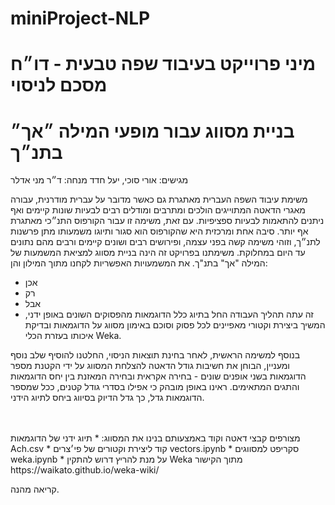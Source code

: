 # miniProject-NLP

# מיני פרוייקט בעיבוד שפה טבעית - דו״ח מסכם לניסוי
# בניית מסווג עבור מופעי המילה  ״אך״ בתנ״ך

מגישים: אורי סוכי, יעל חדד
מנחה: ד״ר מני אדלר

משימת עיבוד השפה העברית מאתגרת גם כאשר מדובר על עברית מודרנית, עבורה מאגרי הדאטה המתוייגים הולכים ומתרבים ומודלים רבים לבעיות שונות קיימים ואף ניתנים להתאמות לבעיות ספציפיות. 
עם זאת, משימה זו עבור הקורפוס התנ״כי מאתגרת אף יותר. סיבה אחת ומרכזית היא שהקורפוס הוא סגור ותיוגו משמעותו מתן פרשנות לתנ״ך, וזוהי משימה קשה בפני עצמה, ופירושים רבים ושונים קיימים ורבים מהם נתונים עד היום במחלוקת. 
משימתנו בפרויקט זה הינה בניית מסווג למציאת המשמעות של המילה "אך" בתנ"ך. את המשמעויות האפשריות לקחנו מתוך המילון והן:
* אכן
* רק
* אבל
* זה עתה
תהליך העבודה החל בתיוג כלל הדוגמאות מהפסוקים השונים באופן ידני, המשיך ביצירת וקטורי מאפיינים לכל פסוק וסוכם באימון מסווג על הדוגמאות ובדיקת איכותו בעזרת הכלי Weka. 

בנוסף למשימה הראשית, לאחר בחינת תוצאות הניסוי, החלטנו להוסיף שלב נוסף ומעניין, הבוחן את חשיבות גודל הדאטה להצלחת המסווג על ידי הקטנת מספר הדוגמאות בשני אופנים שונים - בחירה אקראית ובחירה המאזנת בין יחס הדוגמאות והתגים המתאימים. ראינו באופן מובהק כי אפילו בסדרי גודל קטנים, ככל שמספר הדוגמאות גדל, כך גדל הדיוק בסיווג ביחס לתיוג הידני. 


<br>
</br>
מצורפים קבצי דאטה וקוד באמצעותם בנינו את המסווג:
* תיוג ידני של הדוגמאות Ach.csv 
* קוד ליצירת וקטורים של פי׳צרים vectors.ipynb
* סקריפט למסווגים weka.ipynb
* על מנת להריץ דרוש להתקין Weka מתוך הקישור https://waikato.github.io/weka-wiki/

קריאה מהנה. 

